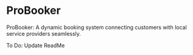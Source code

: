 # ProBooker
ProBooker: A dynamic booking system connecting customers with local service providers seamlessly.

To Do: Update ReadMe
